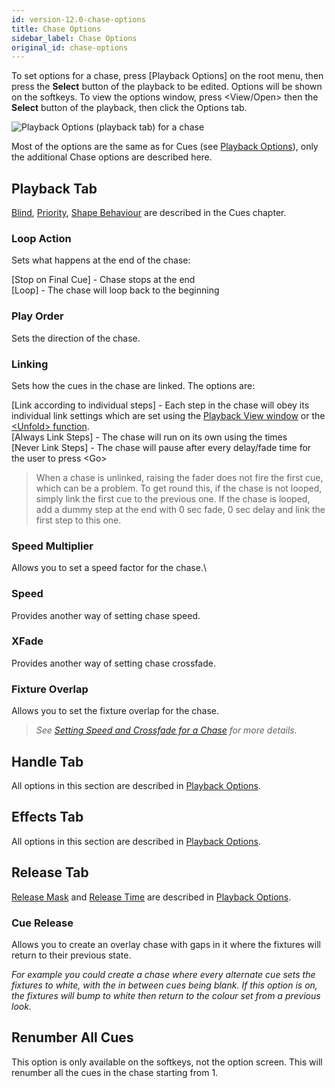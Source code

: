 ```yaml
---
id: version-12.0-chase-options
title: Chase Options
sidebar_label: Chase Options
original_id: chase-options
---
```


To set options for a chase, press \[Playback Options\] on the root menu,
then press the **Select** button of the playback to be edited. Options will
be shown on the softkeys. To view the options window, press
\<View/Open\> then the **Select** button of the playback, then click the
Options tab.

![Playback Options (playback tab) for a chase](/docs/images/image251.png)

Most of the options are the same as for Cues (see [Playback Options](../cues/playback-options.md)), only the additional Chase options are described here.

## Playback Tab

[Blind](../cues/playback-options.md#blind), [Priority](../cues/playback-options.md#priority), 
[Shape Behaviour](../cues/playback-options.md#shape-behaviour) are described in the Cues chapter.

### Loop Action
Sets what happens at the end of the chase:

\[Stop on Final Cue\] - Chase stops at the end\
\[Loop\] - The chase will loop back to the beginning

### Play Order
Sets the direction of the chase.

### Linking
Sets how the cues in the chase are linked. The options
are:

\[Link according to individual steps\] - Each step in the chase will obey its 
individual link settings which are set using the
[Playback View window](editing-a-chase.md#opening-a-chase-for-editing)
or the [\<Unfold\> function](editing-a-chase.md#editing-a-chase-using-unfold).\
\[Always Link Steps\] - The chase will run on its own using the times\
\[Never Link Steps\] - The chase will pause after every delay/fade time
for the user to press \<Go\>

> When a chase is unlinked, raising the fader does not fire the first cue, which can be a problem. To get round this, if the chase is not looped, simply link the first cue to the previous one. If the chase is looped, add a dummy step at the end with 0 sec fade, 0 sec delay and link the first step to this one.

### Speed Multiplier
Allows you to set a speed factor for the chase.\

### Speed
Provides another way of setting chase speed.

### XFade
Provides another way of setting chase crossfade.

### Fixture Overlap
Allows you to set the fixture overlap for the
chase.

> *See [Setting Speed and Crossfade for a Chase](chase-playback.md#setting-speed-and-crossfade-for-a-chase) for more details.*

## Handle Tab

All options in this section are described in [Playback Options](../cues/playback-options.md#handle-tab).

## Effects Tab

All options in this section are described in [Playback Options](../cues/playback-options.md#effects-tab).

## Release Tab

[Release Mask](../cues/playback-options.md#release-mask) and 
[Release Time](../cues/playback-options.md#release-time) are described in 
[Playback Options](../cues/playback-options.md#release-tab).

### Cue Release
Allows you to create an overlay chase with gaps in it
where the fixtures will return to their previous state.

*For example you could create a chase where every alternate cue sets the fixtures to
white, with the in between cues being blank. If this option is on, the
fixtures will bump to white then return to the colour set from a
previous look.*

## Renumber All Cues

This option is only available on the softkeys, not the option screen.
This will renumber all the cues in the chase starting from 1.